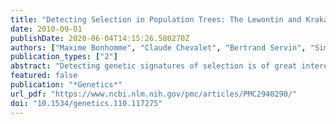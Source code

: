 ```yaml
---
title: "Detecting Selection in Population Trees: The Lewontin and Krakauer Test Extended"
date: 2010-09-01
publishDate: 2020-06-04T14:15:26.580270Z
authors: ["Maxime Bonhomme", "Claude Chevalet", "Bertrand Servin", "Simon Boitard", "Jihad Abdallah", "Sarah Blott", "Magali SanCristobal"]
publication_types: ["2"]
abstract: "Detecting genetic signatures of selection is of great interest for many research issues. Common approaches to separate selective from neutral processes focus on the variance of FST across loci, as does the original Lewontin and Krakauer (LK) test. Modern developments aim to minimize the false positive rate and to increase the power, by accounting for complex demographic structures. Another stimulating goal is to develop straightforward parametric and computationally tractable tests to deal with massive SNP data sets. Here, we propose an extension of the original LK statistic (TLK), named TF–LK, that uses a phylogenetic estimation of the population's kinship (documentclass[10pt]article usepackageamsmath usepackagewasysym  usepackageamsfonts  usepackageamssymb  usepackageamsbsy usepackagemathrsfs usepackagepmc usepackage[Euler]upgreek pagestyleempty  oddsidemargin -1.0in  begindocument beginequation*mathrmmathscrFendequation*enddocument) matrix, thus accounting for historical branching and heterogeneity of genetic drift. Using forward simulations of single-nucleotide polymorphisms (SNPs) data under neutrality and selection, we confirm the relative robustness of the LK statistic (TLK) to complex demographic history but we show that TF–LK is more powerful in most cases. This new statistic outperforms also a multinomial-Dirichlet-based model [estimation with Markov chain Monte Carlo (MCMC)], when historical branching occurs. Overall, TF–LK detects 15–35% more selected SNPs than TLK for low type I errors (P textless 0.001). Also, simulations show that TLK and TF–LK follow a chi-square distribution provided the ancestral allele frequencies are not too extreme, suggesting the possible use of the chi-square distribution for evaluating significance. The empirical distribution of TF–LK can be derived using simulations conditioned on the estimated documentclass[10pt]article usepackageamsmath usepackagewasysym  usepackageamsfonts  usepackageamssymb  usepackageamsbsy usepackagemathrsfs usepackagepmc usepackage[Euler]upgreek pagestyleempty  oddsidemargin -1.0in  begindocument beginequation*mathrmmathscrFendequation*enddocument matrix. We apply this new test to pig breeds SNP data and pinpoint outliers using TF–LK, otherwise undetected using the less powerful TLK statistic. This new test represents one solution for compromise between advanced SNP genetic data acquisition and outlier analyses."
featured: false
publication: "*Genetics*"
url_pdf: "https://www.ncbi.nlm.nih.gov/pmc/articles/PMC2940290/"
doi: "10.1534/genetics.110.117275"
---
```


